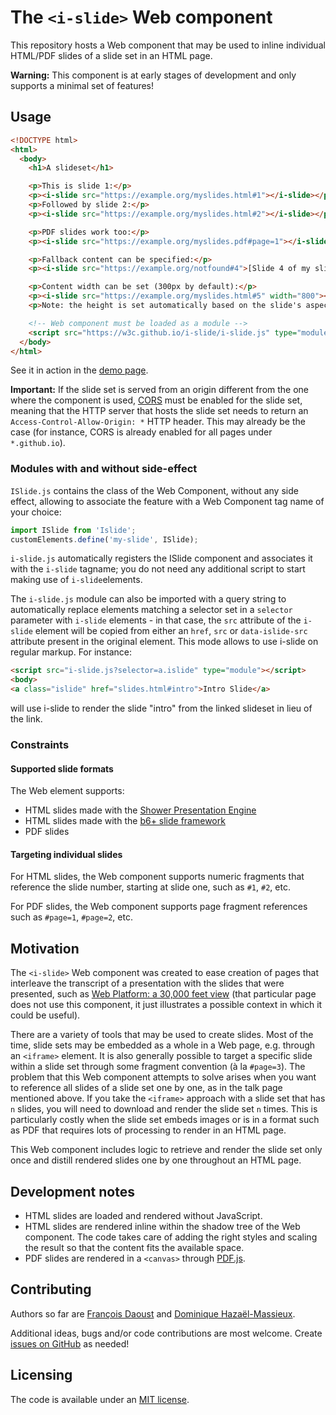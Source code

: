 # The `<i-slide>` Web component

This repository hosts a Web component that may be used to inline individual HTML/PDF slides of a slide set in an HTML page.

**Warning:** This component is at early stages of development and only supports a minimal set of features!


## Usage

```html
<!DOCTYPE html>
<html>
  <body>
    <h1>A slideset</h1>

    <p>This is slide 1:</p>
    <p><i-slide src="https://example.org/myslides.html#1"></i-slide></p>
    <p>Followed by slide 2:</p>
    <p><i-slide src="https://example.org/myslides.html#2"></i-slide></p>

    <p>PDF slides work too:</p>
    <p><i-slide src="https://example.org/myslides.pdf#page=1"></i-slide></p>

    <p>Fallback content can be specified:</p>
    <p><i-slide src="https://example.org/notfound#4">[Slide 4 of my slide set]</i-slide></p>

    <p>Content width can be set (300px by default):</p>
    <p><i-slide src="https://example.org/myslides.html#5" width="800"></i-slide></p>
    <p>Note: the height is set automatically based on the slide's aspect ratio.</p>

    <!-- Web component must be loaded as a module -->
    <script src="https://w3c.github.io/i-slide/i-slide.js" type="module"></script>
  </body>
</html>
```

See it in action in the [demo page](https://w3c.github.io/i-slide/demo.html).

**Important:** If the slide set is served from an origin different from the one where the component is used, [CORS](https://developer.mozilla.org/en-US/docs/Web/HTTP/CORS) must be enabled for the slide set, meaning that the HTTP server that hosts the slide set needs to return an `Access-Control-Allow-Origin: *` HTTP header. This may already be the case (for instance, CORS is already enabled for all pages under `*.github.io`).

### Modules with and without side-effect

`ISlide.js` contains the class of the Web Component, without any side effect, allowing to associate the feature with a Web Component tag name of your choice:
```js
import ISlide from 'Islide';
customElements.define('my-slide', ISlide);
```

`i-slide.js` automatically registers the ISlide component and associates it with the `i-slide` tagname; you do not need any additional script to start making use of `i-slide`elements.

The `i-slide.js` module can also be imported with a query string to automatically replace elements matching a selector set in a `selector` parameter with `i-slide` elements - in that case, the `src` attribute of the `i-slide` element will be copied from either an `href`, `src` or `data-islide-src` attribute present in the original element. This mode allows to use i-slide on regular markup. For instance:
```html
<script src="i-slide.js?selector=a.islide" type="module"></script>
<body>
<a class="islide" href="slides.html#intro">Intro Slide</a>
```
will use i-slide to render the slide "intro" from the linked slideset in lieu of the link.

### Constraints

#### Supported slide formats

The Web element supports:

- HTML slides made with the [Shower Presentation Engine](https://shwr.me/)
- HTML slides made with the [b6+ slide framework](https://www.w3.org/Talks/Tools/b6plus/)
- PDF slides

#### Targeting individual slides

For HTML slides, the Web component supports numeric fragments that reference the slide number, starting at slide one, such as `#1`, `#2`, etc.

For PDF slides, the Web component supports page fragment references such as `#page=1`, `#page=2`, etc.


## Motivation

The `<i-slide>` Web component was created to ease creation of pages that interleave the transcript of a presentation with the slides that were presented, such as [Web Platform: a 30,000 feet view](https://www.w3.org/2020/06/machine-learning-workshop/talks/web_platform_a_30_000_feet_view_web_platform_and_js_environment_constraints.html) (that particular page does not use this component, it just illustrates a possible context in which it could be useful).

There are a variety of tools that may be used to create slides. Most of the time, slide sets may be embedded as a whole in a Web page, e.g. through an `<iframe>` element. It is also generally possible to target a specific slide within a slide set through some fragment convention (à la `#page=3`). The problem that this Web component attempts to solve arises when you want to reference all slides of a slide set one by one, as in the talk page mentioned above. If you take the `<iframe>` approach with a slide set that has `n` slides, you will need to download and render the slide set `n` times. This is particularly costly when the slide set embeds images or is in a format such as PDF that requires lots of processing to render in an HTML page.

This Web component includes logic to retrieve and render the slide set only once and distill rendered slides one by one throughout an HTML page.


## Development notes

- HTML slides are loaded and rendered without JavaScript.
- HTML slides are rendered inline within the shadow tree of the Web component. The code takes care of adding the right styles and scaling the result so that the content fits the available space.
- PDF slides are rendered in a `<canvas>` through [PDF.js](https://mozilla.github.io/pdf.js/).


## Contributing

Authors so far are [François Daoust](https://github.com/tidoust/) and [Dominique Hazaël-Massieux](https://github.com/dontcallmedom/).

Additional ideas, bugs and/or code contributions are most welcome. Create [issues on GitHub](https://github.com/w3c/i-slide/issues) as needed!


## Licensing

The code is available under an [MIT license](LICENSE).